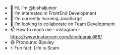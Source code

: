 - 👋 Hi, I’m @bishaljunior
- 👀 I’m interested in FrontEnd Development
- 🌱 I’m currently learning JavaScript
- 💞️ I’m looking to collaborate on Team Development
- 📫 How to reach me - instagram - https://www.instagram.com/bipulparajuli88/
- 😄 Pronouns: Bipuley
- ⚡ Fun fact: Life is Scam

<!---
bishaljunior/bishaljunior is a ✨ special ✨ repository because its `README.md` (this file) appears on your GitHub profile.
You can click the Preview link to take a look at your changes.
--->
